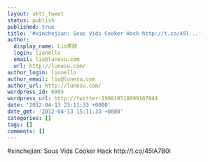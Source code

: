 ```yaml
---
layout: aktt_tweet
status: publish
published: true
title: '#xinchejian: Sous Vids Cooker Hack http://t.co/45l...'
author:
  display_name: Lio李欧
  login: lionello
  email: lio@lunesu.com
  url: http://lunesu.com/
author_login: lionello
author_email: lio@lunesu.com
author_url: http://lunesu.com/
wordpress_id: 6905
wordpress_url: http://twitter-190819518099107844
date: '2012-04-13 23:11:33 +0800'
date_gmt: '2012-04-13 15:11:33 +0800'
categories: []
tags: []
comments: []
---
```

<p>#xinchejian: Sous Vids Cooker Hack http://t.co/45lA7B0l</p>
